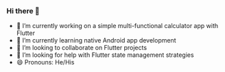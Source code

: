 ### Hi there 👋


- 🔭 I’m currently working on a simple multi-functional calculator app with Flutter
- 🌱 I’m currently learning native Android app development
- 👯 I’m looking to collaborate on Flutter projects
- 🤔 I’m looking for help with Flutter state management strategies
- 😄 Pronouns: He/His


<!--
**hridaypradhan/hridaypradhan** is a ✨ _special_ ✨ repository because its `README.md` (this file) appears on your GitHub profile.

Here are some ideas to get you started:

- 💬 Ask me about ...
- 📫 How to reach me: ...
- ⚡ Fun fact: ...
-->

